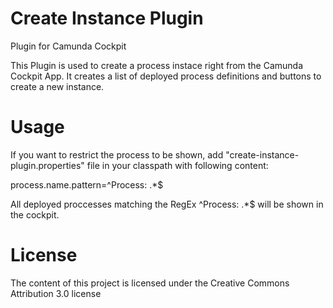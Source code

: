 Create Instance Plugin
======================

Plugin for Camunda Cockpit

This Plugin is used to create a process instace right from the Camunda Cockpit App. It creates a list of deployed process definitions and buttons to create a new instance.

Usage
=====
If you want to restrict the process to be shown, add "create-instance-plugin.properties" file in your classpath with following content:

process.name.pattern=^Process: .*$

All deployed proccesses matching the RegEx ^Process: .*$  will be shown in the cockpit.

License
=======

The content of this project is licensed under the Creative Commons Attribution 3.0 license
